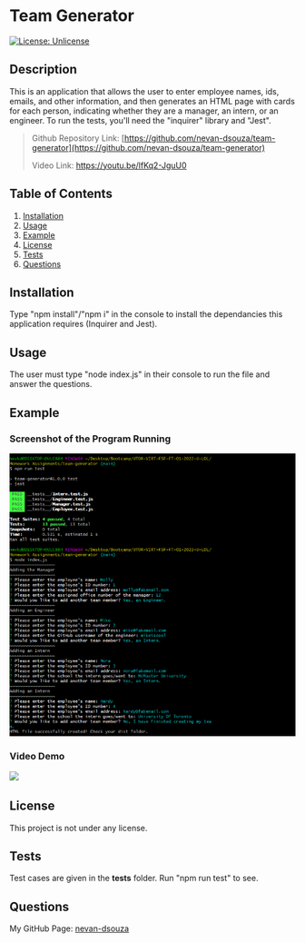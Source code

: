 # Team Generator

[![License: Unlicense](https://img.shields.io/badge/license-Unlicense-blue.svg)](http://unlicense.org/)

## Description

This is an application that allows the user to enter employee names, ids, emails, and other information, and then generates an HTML page with cards for each person, indicating whether they are a manager, an intern, or an engineer. To run the tests, you'll need the "inquirer" library and "Jest". 

> Github Repository Link: [https://github.com/nevan-dsouza/team-generator](https://github.com/nevan-dsouza/team-generator)
>
> Video Link: https://youtu.be/lfKq2-JguU0


## Table of Contents

1. [Installation](#installation)
2. [Usage](#usage)
3. [Example](#example)
3. [License](#license)
4. [Tests](#tests)
5. [Questions](#questions)

## Installation

Type "npm install"/"npm i" in the console to install the dependancies this application requires (Inquirer and Jest). 

## Usage

The user must type "node index.js" in their console to run the file and answer the questions.

## Example

### Screenshot of the Program Running

![Screenshot of Git Bash running the team generator, showing prompts, answers & tests](./images/CLI_screenshot.png)

### Video Demo

[![](https://img.youtube.com/vi/lfKq2-JguU0/0.jpg)](https://youtu.be/lfKq2-JguU0)

## License

This project is not under any license.

## Tests 

Test cases are given in the __tests__ folder. Run "npm run test" to see. 

## Questions

My GitHub Page: [nevan-dsouza](https://github.com/nevan-dsouza)
